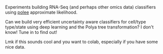 
Experiments building RNA-Seq (and perhaps other omics data) classifiers using
[polee](https://github.com/dcjones/polee) approximate likelihood.

Can we build very efficient uncertainty aware classifiers for cell/type
type/state using deep learning and the Polya tree transformation? I don't know!
Tune in to find out!

Lmk if this sounds cool and you want to colab, especially if you have some nice
data.
